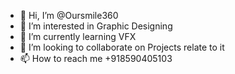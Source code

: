 - 👋 Hi, I’m @Oursmile360
- 👀 I’m interested in Graphic Designing
- 🌱 I’m currently learning VFX
- 💞️ I’m looking to collaborate on Projects relate to it
- 📫 How to reach me +918590405103

<!---
Oursmile360/Oursmile360 is a ✨ special ✨ repository because its `README.md` (this file) appears on your GitHub profile.
You can click the Preview link to take a look at your changes.
--->

